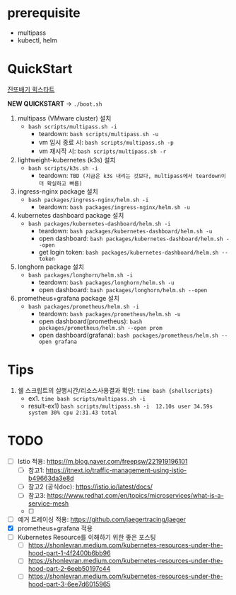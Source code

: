 
# prerequisite
- multipass
- kubectl, helm

# QuickStart

[진또배기 퀵스타트](https://velog.io/@ryuni/Multipass%EB%A5%BC-%ED%99%9C%EC%9A%A9%ED%95%9C-kubernetes-%ED%81%B4%EB%9F%AC%EC%8A%A4%ED%84%B0-%EA%B5%AC%EC%B6%95-%EB%B0%A9%EB%B2%95) 

**NEW QUICKSTART**
-> `./boot.sh`

1. multipass (VMware cluster) 설치
   - `bash scripts/multipass.sh -i`
     - teardown: `bash scripts/multipass.sh -u`
     - vm 임시 종료 시: `bash scripts/multipass.sh -p`
     - vm 재시작 시: `bash scripts/multipass.sh -r`
2. lightweight-kubernetes (k3s) 설치
   - `bash scripts/k3s.sh -i`
     - teardown: `TBD (지금은 k3s 내리는 것보다, multipass에서 teardown이 더 확실하고 빠름)`
3. ingress-nginx package 설치
   - `bash packages/ingress-nginx/helm.sh -i`
     - teardown: `bash packages/ingress-nginx/helm.sh -u`
4. kubernetes dashboard package 설치
   - `bash packages/kubernetes-dashboard/helm.sh -i`
     - teardown: `bash packages/kubernetes-dashboard/helm.sh -u`
     - open dashboard: `bash packages/kubernetes-dashboard/helm.sh --open`
     - get login token: `bash packages/kubernetes-dashboard/helm.sh --token`
5. longhorn package 설치
   - `bash packages/longhorn/helm.sh -i`
     - teardown: `bash packages/longhorn/helm.sh -u`
     - open dashboard: `bash packages/longhorn/helm.sh --open`
6. prometheus+grafana package 설치
   - `bash packages/prometheus/helm.sh -i`
     - teardown: `bash packages/prometheus/helm.sh -u`
     - open dashboard(prometheus): `bash packages/prometheus/helm.sh --open prom`
     - open dashboard(grafana): `bash packages/prometheus/helm.sh --open grafana`


# Tips

1. 쉘 스크립트의 실행시간/리소스사용결과 확인: `time bash {shellscripts}`
   - ex1. `time bash scripts/multipass.sh -i`
   - result-ex1) `bash scripts/multipass.sh -i  12.10s user 34.59s system 30% cpu 2:31.43 total`


# TODO
- [ ] Istio 적용: https://m.blog.naver.com/freepsw/221919196101 
  - [ ] 참고1: https://itnext.io/traffic-management-using-istio-b49663da3e8d
  - [ ] 참고2 (공식doc): https://istio.io/latest/docs/
  - [ ] 참고3: https://www.redhat.com/en/topics/microservices/what-is-a-service-mesh
  - [ ] 
- [ ] 예거 트레이싱 적용: https://github.com/jaegertracing/jaeger
- [x] prometheus+grafana 적용
- [ ] Kubernetes Resource를 이해하기 위한 좋은 포스팅
  - [ ] https://shonlevran.medium.com/kubernetes-resources-under-the-hood-part-1-4f2400b6bb96
  - [ ] https://shonlevran.medium.com/kubernetes-resources-under-the-hood-part-2-6eeb50197c44
  - [ ] https://shonlevran.medium.com/kubernetes-resources-under-the-hood-part-3-6ee7d6015965

